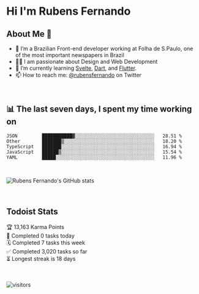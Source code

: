 # Hi I'm Rubens Fernando

## About Me 🚀

- 🌱 I’m a Brazilian Front-end developer working at Folha de S.Paulo, one of the most important newspapers in Brazil
- 👨‍💻 I am passionate about Design and Web Development
- 📖 I’m currently learning [Svelte](https://svelte.dev/), [Dart](https://dart.dev/), and [Flutter](https://flutter.dev/).
- 📫 How to reach me: [@rubensfernando](https://twitter.com/rubensfernando) on Twitter

<br />

## 📊 The last seven days, I spent my time working on

<!--START_SECTION:waka-->
```text
JSON         ███████████▓░░░░░░░░░░░░░░░░░░░░░░░░░░░░░   28.51 % 
Other        ███████▒░░░░░░░░░░░░░░░░░░░░░░░░░░░░░░░░░   18.20 % 
TypeScript   ███████░░░░░░░░░░░░░░░░░░░░░░░░░░░░░░░░░░   16.94 % 
JavaScript   ██████▒░░░░░░░░░░░░░░░░░░░░░░░░░░░░░░░░░░   15.54 % 
YAML         █████░░░░░░░░░░░░░░░░░░░░░░░░░░░░░░░░░░░░   11.96 % 
```
<!--END_SECTION:waka-->

<br />

![Rubens Fernando's GitHub stats](https://github-readme-stats.vercel.app/api?username=rubensfernando&show_icons=true&hide_border=true)

<br />

## Todoist Stats

<!-- TODO-IST:START -->
🏆  13,163 Karma Points           
🌸  Completed 0 tasks today           
🗓  Completed 7 tasks this week           
✅  Completed 3,020 tasks so far           
⏳  Longest streak is 18 days
<!-- TODO-IST:END -->

<br>

![visitors](https://visitor-badge.laobi.icu/badge?page_id=rubensfernando.rubensfernando)
